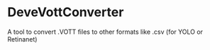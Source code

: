 # DeveVottConverter
A tool to convert .VOTT files to other formats like .csv (for YOLO or Retinanet)
